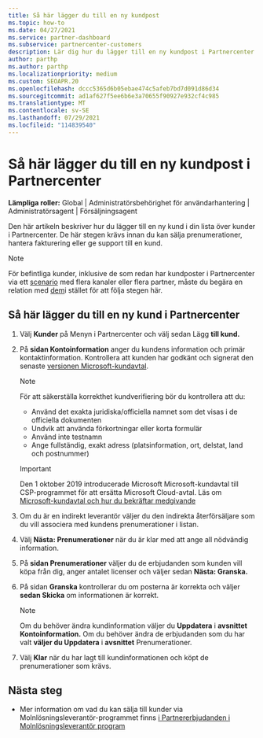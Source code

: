 ```yaml
---
title: Så här lägger du till en ny kundpost
ms.topic: how-to
ms.date: 04/27/2021
ms.service: partner-dashboard
ms.subservice: partnercenter-customers
description: Lär dig hur du lägger till en ny kundpost i Partnercenter. Sedan kan du sälja kundprenumerationer, hantera fakturering eller tillhandahålla kundsupport.
author: parthp
ms.author: parthp
ms.localizationpriority: medium
ms.custom: SEOAPR.20
ms.openlocfilehash: dccc5365d6b05ebae474c5afeb7bd7d091d86d34
ms.sourcegitcommit: ad1af627f5ee6b6e3a70655f90927e932cf4c985
ms.translationtype: MT
ms.contentlocale: sv-SE
ms.lasthandoff: 07/29/2021
ms.locfileid: "114839540"
---
```

# <a name="how-to-add-a-new-customer-record-in-partner-center"></a>Så här lägger du till en ny kundpost i Partnercenter

**Lämpliga roller:** Global | Administratörsbehörighet för användarhantering | Administratörsagent | Försäljningsagent

Den här artikeln beskriver hur du lägger till en ny kund i din lista över kunder i Partnercenter. De här stegen krävs innan du kan sälja prenumerationer, hantera fakturering eller ge support till en kund.

>[!NOTE]
>För befintliga kunder, inklusive de som redan har [](multichannel.md) kundposter i Partnercenter via ett [scenario](multipartner.md) med flera kanaler eller flera partner, måste du begära en relation med [dem](request-a-relationship-with-a-customer.md)i stället för att följa stegen här.

## <a name="to-add-a-new-customer-in-partner-center"></a>Så här lägger du till en ny kund i Partnercenter

1. Välj **Kunder** på Menyn i Partnercenter och välj sedan Lägg **till kund.**

2. På **sidan Kontoinformation** anger du kundens information och primär kontaktinformation. Kontrollera att kunden har godkänt och signerat den senaste [versionen Microsoft-kundavtal](agreements.md).

   >[!NOTE]
   >
   >För att säkerställa korrekthet kundverifiering bör du kontrollera att du:
   >
   >- Använd det exakta juridiska/officiella namnet som det visas i de officiella dokumenten
   >- Undvik att använda förkortningar eller korta formulär
   >- Använd inte testnamn
   >- Ange fullständig, exakt adress (platsinformation, ort, delstat, land och postnummer)

   >[!IMPORTANT]
   > Den 1 oktober 2019 introducerade  Microsoft Microsoft-kundavtal till CSP-programmet för att ersätta Microsoft Cloud-avtal. Läs om [Microsoft-kundavtal och hur du bekräftar medgivande](confirm-customer-agreement.md)
  
3. Om du är en indirekt leverantör väljer du den indirekta återförsäljare som du vill associera med kundens prenumerationer i listan.

4. Välj **Nästa: Prenumerationer** när du är klar med att ange all nödvändig information.

5. På **sidan Prenumerationer** väljer du de erbjudanden som kunden vill köpa från dig, anger antalet licenser och väljer sedan **Nästa: Granska.**

6. På sidan **Granska** kontrollerar du om posterna är korrekta och väljer **sedan Skicka** om informationen är korrekt.

   >[!NOTE]
   >Om du behöver ändra kundinformation väljer du **Uppdatera** i **avsnittet Kontoinformation.** Om du behöver ändra de erbjudanden som du har valt **väljer du Uppdatera** i **avsnittet** Prenumerationer.

7. Välj **Klar** när du har lagt till kundinformationen och köpt de prenumerationer som krävs.

## <a name="next-steps"></a>Nästa steg

- Mer information om vad du kan sälja till kunder via Molnlösningsleverantör-programmet finns [i Partnererbjudanden i Molnlösningsleverantör program](csp-offers.md)

